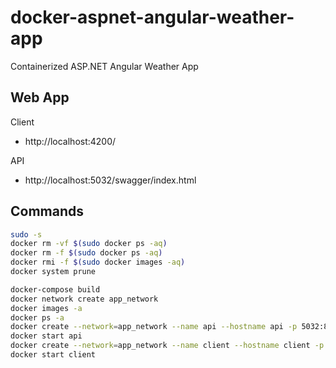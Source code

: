 # docker-aspnet-angular-weather-app
Containerized ASP.NET Angular Weather App

## Web App

Client

* http://localhost:4200/
  
API

* http://localhost:5032/swagger/index.html

## Commands

```bash
sudo -s
docker rm -vf $(sudo docker ps -aq)
docker rm -f $(sudo docker ps -aq)
docker rmi -f $(sudo docker images -aq)
docker system prune

docker-compose build
docker network create app_network
docker images -a
docker ps -a
docker create --network=app_network --name api --hostname api -p 5032:8080 [image_id]
docker start api
docker create --network=app_network --name client --hostname client -p 4200:80 [image_id]
docker start client
```
